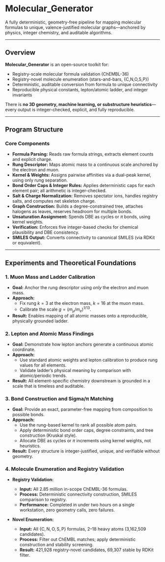 # Molecular_Generator

A fully deterministic, geometry-free pipeline for mapping molecular formulas to unique, valence-justified molecular graphs—anchored by physics, integer chemistry, and auditable algorithms.

---

## Overview

**Molecular_Generator** is an open-source toolkit for:
- Registry-scale molecular formula validation (ChEMBL-36)
- Registry-novel molecule enumeration (stars-and-bars, {C,N,O,S,P})
- Deterministic, auditable conversion from formula to unique connectivity
- Reproducible physical constants, lepton/atomic ladder, and integer invariants

There is **no 3D geometry, machine learning, or substructure heuristics**—every output is integer-checked, explicit, and fully reproducible.

---

## Program Structure

### Core Components
- **Formula Parsing:** Reads raw formula strings, extracts element counts and explicit charge.
- **Rung Descriptor:** Maps atomic mass to a continuous scale anchored by the electron and muon.
- **Kernel & Weights:** Assigns pairwise affinities via a dual-peak kernel, using only rung separation.
- **Bond Order Caps & Integer Rules:** Applies deterministic caps for each element pair; all arithmetic is integer-checked.
- **Salt & Charge Normalization:** Removes spectator ions, handles registry salts, and computes net skeleton charge.
- **Graph Construction:** Builds a degree-constrained tree, attaches halogens as leaves, reserves headroom for multiple bonds.
- **Unsaturation Assignment:** Spends DBE as cycles or $\pi$ bonds, using kernel weights.
- **Verification:** Enforces five integer-based checks for chemical plausibility and DBE consistency.
- **SMILES Output:** Converts connectivity to canonical SMILES (via RDKit or equivalent).

---

## Experiments and Theoretical Foundations

### 1. Muon Mass and Ladder Calibration

- **Goal:** Anchor the rung descriptor using *only* the electron and muon mass.
- **Approach:** 
    - Fix rung $k=3$ at the electron mass, $k=16$ at the muon mass.
    - Calibrate the scale $g = (m_\mu / m_e)^{1/13}$.
- **Result:** Enables mapping of all atomic masses onto a reproducible, physically grounded ladder.

### 2. Lepton and Atomic Mass Findings

- **Goal:** Demonstrate how lepton anchors generate a continuous atomic coordinate.
- **Approach:** 
    - Use standard atomic weights and lepton calibration to produce rung values for all elements.
    - Validate ladder’s physical meaning by comparison with atomic/periodic trends.
- **Result:** All element-specific chemistry downstream is grounded in a scale that is timeless and auditable.

### 3. Bond Construction and Sigma/π Matching

- **Goal:** Provide an exact, parameter-free mapping from composition to possible bonds.
- **Approach:**
    - Use the rung-based kernel to rank all possible atom pairs.
    - Apply deterministic bond order caps, degree constraints, and tree construction (Kruskal style).
    - Allocate DBE as cycles or $\pi$ increments using kernel weights, not heuristics.
- **Result:** Every structure is integer-justified, unique, and verifiable without geometry.

### 4. Molecule Enumeration and Registry Validation

- **Registry Validation:**  
    - **Input:** All 2.85 million in-scope ChEMBL-36 formulas.
    - **Process:** Deterministic connectivity construction, SMILES comparison to registry.
    - **Performance:** Completed in under two hours on a single workstation, zero geometry calls, zero failures.

- **Novel Enumeration:**  
    - **Input:** All $\{\mathrm{C,N,O,S,P}\}$ formulas, 2–18 heavy atoms (3,162,509 candidates).
    - **Process:** Filter out ChEMBL matches; apply deterministic construction and stability screening.
    - **Result:** 421,928 registry-novel candidates, 69,307 stable by RDKit filter.
